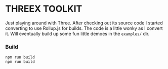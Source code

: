 # THREEX TOOLKIT

Just playing around with Three. After checking out its source code I started converting to use Rollup.js for builds. The code is a little wonky as I convert it. Will eventually build up some fun little demoes in the `examples/` dir.

### Build

```
npm run build
npm run build
```